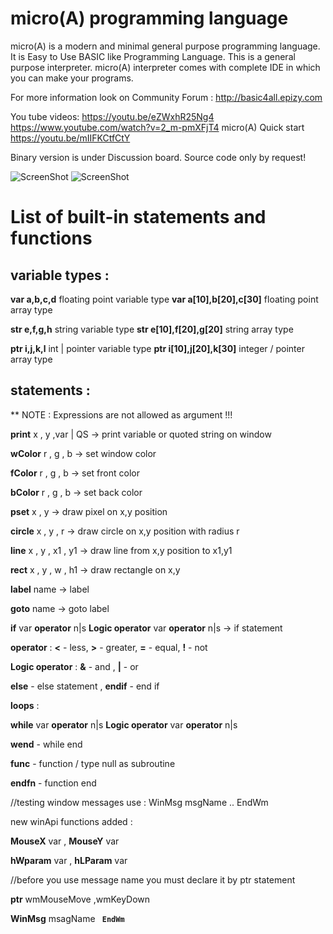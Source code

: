 # micro(A) programming language
micro(A) is a modern and minimal general purpose programming language.
It is Easy to Use BASIC like Programming Language.
This is a general purpose interpreter.
micro(A) interpreter comes with complete IDE in which you can make your programs.

For more information look on
Community Forum : http://basic4all.epizy.com

You tube videos: https://youtu.be/eZWxhR25Ng4
https://www.youtube.com/watch?v=2_m-pmXFjT4
micro(A) Quick start
https://youtu.be/mIIFKCtfCtY

Binary version is under Discussion board.
Source code only by request!

![ScreenShot](https://aurelsoft.ucoz.com/logoA3.png)
![ScreenShot](https://aurelsoft.ucoz.com/microA_Interpreter.png)

# List of built-in statements and functions
## variable types :
**var a,b,c,d**  floating point variable type
**var a[10],b[20],c[30]**  floating point array type

**str e,f,g,h**  string variable type
**str e[10],f[20],g[20]**  string array type

**ptr i,j,k,l**  int | pointer variable type
**ptr i[10],j[20],k[30]**  integer / pointer array type

## statements :
** NOTE : Expressions are not allowed as argument !!!

**print** x , y ,var | QS -> print variable or quoted string on window  

**wColor** r , g , b  -> set window color

**fColor** r , g , b  -> set front color

**bColor** r , g , b  -> set back color

**pset** x , y   -> draw pixel on x,y position

**circle** x , y , r   -> draw circle on x,y position with radius r

**line** x , y , x1 , y1   -> draw line from x,y position to x1,y1 

**rect** x , y , w , h1   -> draw rectangle on x,y 

**label** name   -> label

**goto** name   -> goto label

**if** var **operator** n|s **Logic operator** var **operator** n|s   -> if statement

**operator** : **<** - less, **>** - greater, **=** - equal, **!** - not

**Logic operator** : **&** - and  , **|** - or

**else** - else statement , **endif** - end if

**loops** :

**while**  var **operator** n|s  **Logic operator** var **operator** n|s 

**wend** - while end

**func** - function / type null as subroutine

**endfn** - function end

//testing window messages use : WinMsg msgName .. EndWm

new winApi functions added :

**MouseX** var , **MouseY** var

**hWparam** var , **hLParam** var

//before you use message name you must declare it by ptr statement

**ptr** wmMouseMove ,wmKeyDown

**WinMsg** msagName <code>  **EndWm**


